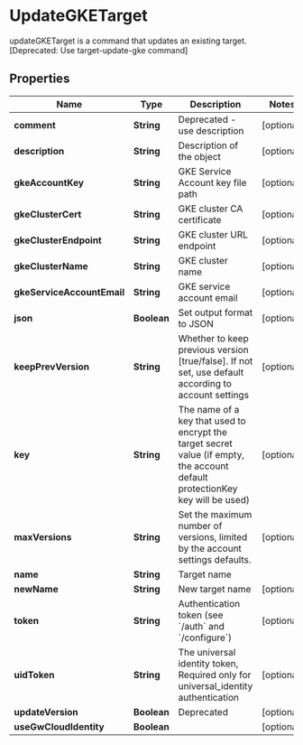

# UpdateGKETarget

updateGKETarget is a command that updates an existing target. [Deprecated: Use target-update-gke command]

## Properties

| Name | Type | Description | Notes |
|------------ | ------------- | ------------- | -------------|
|**comment** | **String** | Deprecated - use description |  [optional] |
|**description** | **String** | Description of the object |  [optional] |
|**gkeAccountKey** | **String** | GKE Service Account key file path |  [optional] |
|**gkeClusterCert** | **String** | GKE cluster CA certificate |  [optional] |
|**gkeClusterEndpoint** | **String** | GKE cluster URL endpoint |  [optional] |
|**gkeClusterName** | **String** | GKE cluster name |  [optional] |
|**gkeServiceAccountEmail** | **String** | GKE service account email |  [optional] |
|**json** | **Boolean** | Set output format to JSON |  [optional] |
|**keepPrevVersion** | **String** | Whether to keep previous version [true/false]. If not set, use default according to account settings |  [optional] |
|**key** | **String** | The name of a key that used to encrypt the target secret value (if empty, the account default protectionKey key will be used) |  [optional] |
|**maxVersions** | **String** | Set the maximum number of versions, limited by the account settings defaults. |  [optional] |
|**name** | **String** | Target name |  |
|**newName** | **String** | New target name |  [optional] |
|**token** | **String** | Authentication token (see &#x60;/auth&#x60; and &#x60;/configure&#x60;) |  [optional] |
|**uidToken** | **String** | The universal identity token, Required only for universal_identity authentication |  [optional] |
|**updateVersion** | **Boolean** | Deprecated |  [optional] |
|**useGwCloudIdentity** | **Boolean** |  |  [optional] |



